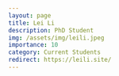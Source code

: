 ```yaml
---
layout: page
title: Lei Li
description: PhD Student
img: /assets/img/leili.jpeg
importance: 10
category: Current Students
redirect: https://leili.site/
---
```

